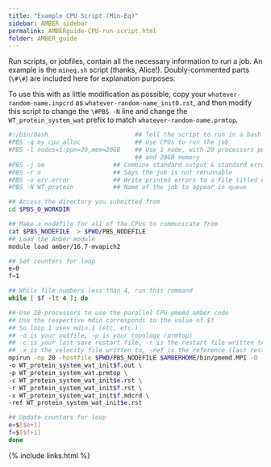 ```yaml
---
title: "Example CPU Script (Min-Eq)"
sidebar: AMBER_sidebar
permalink: AMBERguide-CPU-run-script.html
folder: AMBER_guide
---
```


<link rel="stylesheet" href="css/theme-orange.css">

Run scripts, or jobfiles, contain all the necessary information to run a job.
An example is the `mineq.sh` script (thanks, Alice!). Doubly-commented parts 
(`\#\#`) are included here for explanation purposes.

To use this with as little modification as possible, copy your
`whatever-random-name.inpcrd` as `whatever-random-name_init0.rst`, and then
modify this script to change the `\#PBS -N` line and change the
`WT_protein_system_wat` prefix to match `whatever-random-name.prmtop`.
```bash
#!/bin/bash                        ## Tell the script to run in a bash shell
#PBS -q my_cpu_alloc               ## Use CPUs to run the job
#PBS -l nodes=1:ppn=20,mem=20GB	   ## Use 1 node, with 20 processors per node
                                   ## and 20GB memory
#PBS -j oe				     ## Combine standard output & standard error files
#PBS -r n					 ## Says the job is not rerunnable
#PBS -o err.error			 ## Write printed errors to a file titled err.error
#PBS -N WT_protein			 ## Name of the job to appear in queue

## Access the directory you submitted from
cd $PBS_O_WORKDIR

## Make a nodefile for all of the CPUs to communicate from
cat $PBS_NODEFILE  > $PWD/PBS_NODEFILE
## Load the Amber module
module load amber/16.7-mvapich2

## Set counters for loop
e=0
f=1

## While file numbers less than 4, run this command
while [ $f -lt 4 ]; do

## Use 20 processors to use the parallel CPU pmemd amber code
## Use the respective mdin corresponds to the value of $f
## So loop 1 uses mdin.1 (etc, etc.)
## -o is your outfile, -p is your topology (prmtop)
## -c is your last save restart file, -r is the restart file written to
## -x is the velocity file written to, -ref is the reference (last restart file)
mpirun -np 20 -hostfile $PWD/PBS_NODEFILE $AMBERHOME/bin/pmemd.MPI -O -i mdin.$f \
-o WT_protein_system_wat_init$f.out \
-p WT_protein_system_wat.prmtop \
-c WT_protein_system_wat_init$e.rst \
-r WT_protein_system_wat_init$f.rst \
-x WT_protein_system_wat_init$f.mdcrd \
-ref WT_protein_system_wat_init$e.rst

## Update counters for loop
e=$[$e+1]
f=$[$f+1]
done
```

{% include links.html %}
